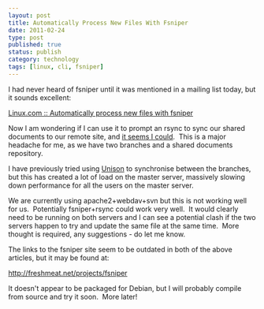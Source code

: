 ```yaml
--- 
layout: post 
title: Automatically Process New Files With Fsniper
date: 2011-02-24
type: post 
published: true 
status: publish
category: technology
tags: [linux, cli, fsniper]
---
```


I had never heard of fsniper until it was mentioned in a mailing list
today, but it sounds excellent:

[Linux.com :: Automatically process new files with fsniper](http://www.linux.com/archive/feature/150200)

Now I am wondering if I can use it to prompt an rsync to sync our shared
documents to our remote site, and [it seems I could](http://bio-geeks.com/?p=662 "Bio-Geeks").  This is a major
headache for me, as we have two branches and a shared documents
repository.

<!--more-->

I have previously tried using [Unison](http://www.cis.upenn.edu/~bcpierce/unison/ "Unison File Syncrhonizer")
to synchronise between the branches, but this has created a lot of load
on the master server, massively slowing down performance for all the
users on the master server.

We are currently using apache2+webdav+svn but this is not working well
for us.  Potentially fsniper+rsync could work very well.  It would
clearly need to be running on both servers and I can see a potential
clash if the two servers happen to try and update the same file at the
same time.  More thought is required, any suggestions - do let me know.

The links to the fsniper site seem to be outdated in both of the above
articles, but it may be found at:

<http://freshmeat.net/projects/fsniper>

It doesn't appear to be packaged for Debian, but I will probably compile
from source and try it soon.  More later!

